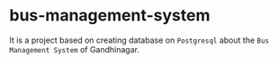 # bus-management-system
It is a project based on creating database on `Postgresql` about the `Bus Management System` of Gandhinagar.
